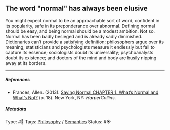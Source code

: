 ## The word "normal" has always been elusive

You might expect normal to be an approachable sort of word, confident in its popularity, safe in its preponderance over abnormal. Defining normal should be easy, and being normal should be a modest ambition. Not so. Normal has been badly besieged and is already sadly diminished. Dictionaries can’t provide a satisfying definition; philosophers argue over its meaning; statisticians and psychologists measure it endlessly but fail to capture its essence; sociologists doubt its universality; psychoanalysts doubt its existence; and doctors of the mind and body are busily nipping away at its borders.

---

##### References

* Frances, Allen. (2013). [Saving Normal CHAPTER 1. What’s Normal and What’s Not?](Saving%20Normal%20CHAPTER%201.%20What%E2%80%99s%20Normal%20and%20What%E2%80%99s%20Not%3F.md) (p. 18). New York, NY: *HarperCollins*.

##### Metadata

Type: #🔴 
Tags: [Philosophy](Philosophy.md) / [Semantics](Semantics.md) 
Status: #☀️ 
